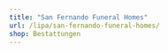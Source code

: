 ```yaml
---
title: "San Fernando Funeral Homes"
url: /lipa/san-fernando-funeral-homes/
shop: Bestattungen
---
```

